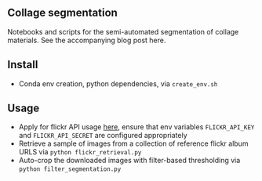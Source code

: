 ## Collage segmentation
Notebooks and scripts for the semi-automated segmentation of collage materials. See the accompanying blog post here.

## Install
- Conda env creation, python dependencies, via `create_env.sh`

## Usage
- Apply for flickr API usage [here](https://www.flickr.com/services/apps/create/apply/), ensure that env variables `FLICKR_API_KEY` and `FLICKR_API_SECRET` are configured appropriately
- Retrieve a sample of images from a collection of reference flickr album URLS via `python flickr_retrieval.py`
- Auto-crop the downloaded images with filter-based thresholding via `python filter_segmentation.py`